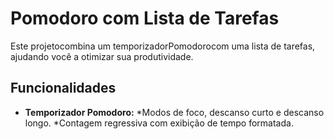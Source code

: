 # Pomodoro com Lista de Tarefas

Este projetocombina um temporizadorPomodorocom uma lista de tarefas, ajudando você a otimizar sua produtividade.

## Funcionalidades

* **Temporizador Pomodoro:**
      *Modos de foco, descanso curto e descanso longo.
      *Contagem regressiva com exibição de tempo formatada.
